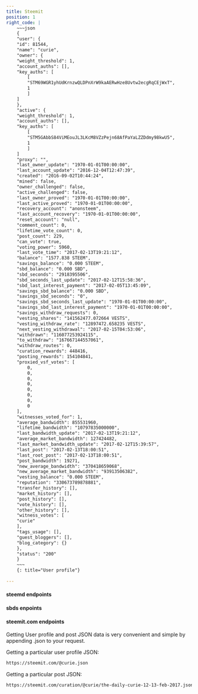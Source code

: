 ```yaml
---
title: Steemit
position: 1
right_code: |
    ~~~json
    {
    "user": {
    "id": 81544,
    "name": "curie",
    "owner": {
    "weight_threshold": 1,
    "account_auths": [],
    "key_auths": [
        [
        "STM69WGR1yhUdKrnzwQLDPnXrW9kaAERwHze8Uvtw2ecgRqCEjWxT",
        1
        ]
    ]
    },
    "active": {
    "weight_threshold": 1,
    "account_auths": [],
    "key_auths": [
        [
        "STM5GAbbS84ViMEouJL3LKcM8VZzPejn68AfPaYaLZZDdmy98kwU5",
        1
        ]
    ]
    "proxy": "",
    "last_owner_update": "1970-01-01T00:00:00",
    "last_account_update": "2016-12-04T12:47:39",
    "created": "2016-09-02T10:44:24",
    "mined": false,
    "owner_challenged": false,
    "active_challenged": false,
    "last_owner_proved": "1970-01-01T00:00:00",
    "last_active_proved": "1970-01-01T00:00:00",
    "recovery_account": "anonsteem",
    "last_account_recovery": "1970-01-01T00:00:00",
    "reset_account": "null",
    "comment_count": 0,
    "lifetime_vote_count": 0,
    "post_count": 229,
    "can_vote": true,
    "voting_power": 5960,
    "last_vote_time": "2017-02-13T19:21:12",
    "balance": "1577.838 STEEM",
    "savings_balance": "0.000 STEEM",
    "sbd_balance": "0.000 SBD",
    "sbd_seconds": "2918395506",
    "sbd_seconds_last_update": "2017-02-12T15:58:36",
    "sbd_last_interest_payment": "2017-02-05T13:45:09",
    "savings_sbd_balance": "0.000 SBD",
    "savings_sbd_seconds": "0",
    "savings_sbd_seconds_last_update": "1970-01-01T00:00:00",
    "savings_sbd_last_interest_payment": "1970-01-01T00:00:00",
    "savings_withdraw_requests": 0,
    "vesting_shares": "141562477.072664 VESTS",
    "vesting_withdraw_rate": "12897472.658235 VESTS",
    "next_vesting_withdrawal": "2017-02-15T04:53:06",
    "withdrawn": "116077253924115",
    "to_withdraw": "167667144557061",
    "withdraw_routes": 0,
    "curation_rewards": 448416,
    "posting_rewards": 154104841,
    "proxied_vsf_votes": [
        0,
        0,
        0,
        0,
        0,
        0,
        0,
        0
    ],
    "witnesses_voted_for": 1,
    "average_bandwidth": 855531960,
    "lifetime_bandwidth": "10797835000000",
    "last_bandwidth_update": "2017-02-13T19:21:12",
    "average_market_bandwidth": 127424482,
    "last_market_bandwidth_update": "2017-02-12T15:39:57",
    "last_post": "2017-02-13T18:00:51",
    "last_root_post": "2017-02-13T18:00:51",
    "post_bandwidth": 19271,
    "new_average_bandwidth": "370418659068",
    "new_average_market_bandwidth": "93913506382",
    "vesting_balance": "0.000 STEEM",
    "reputation": "330673789878881",
    "transfer_history": [],
    "market_history": [],
    "post_history": [],
    "vote_history": [],
    "other_history": [],
    "witness_votes": [
    "curie"
    ],
    "tags_usage": [],
    "guest_bloggers": [],
    "blog_category": {}
    },
    "status": "200"
    }  
    ~~~
    {: title="User profile"} 
          
---
```


#### steemd endpoints

#### sbds enpoints

#### steemit.com endpoints

Getting User profile and post JSON data is very convenient and simple by appending .json
to your request. 

Getting a particular user profile JSON:
```bash
https://steemit.com/@curie.json
```

Getting a particular post JSON:
```bash
https://steemit.com/curation/@curie/the-daily-curie-12-13-feb-2017.json
```